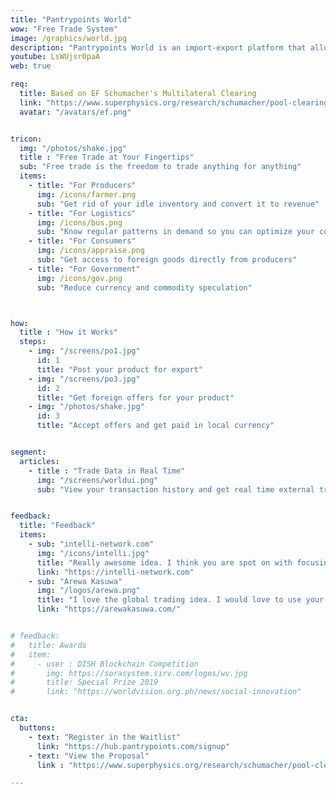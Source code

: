 ```yaml
---
title: "Pantrypoints World"
wow: "Free Trade System"
image: /graphics/world.jpg
description: "Pantrypoints World is an import-export platform that allows local currency or barter"
youtube: LsWUjsr0paA
web: true

req:
  title: Based on EF Schumacher's Multilateral Clearing
  link: "https://www.superphysics.org/research/schumacher/pool-clearing/part-1"
  avatar: "/avatars/ef.png"


tricon:
  img: "/photos/shake.jpg"  
  title : "Free Trade at Your Fingertips"
  sub: "Free trade is the freedom to trade anything for anything"
  items:
    - title: "For Producers"
      img: /icons/farmer.png
      sub: "Get rid of your idle inventory and convert it to revenue"
    - title: "For Logistics"
      img: /icons/bus.png
      sub: "Know regular patterns in demand so you can optimize your costs"      
    - title: "For Consumers"
      img: /icons/appraise.png
      sub: "Get access to foreign goods directly from producers"
    - title: "For Government"
      img: /icons/gov.png
      sub: "Reduce currency and commodity speculation"



how:
  title : "How it Works"
  steps:
    - img: "/screens/po1.jpg"
      id: 1
      title: "Post your product for export"
    - img: "/screens/po3.jpg"
      id: 2
      title: "Get foreign offers for your product"
    - img: "/photos/shake.jpg"
      id: 3
      title: "Accept offers and get paid in local currency"


segment:
  articles:
    - title : "Trade Data in Real Time"
      img: "/screens/worldui.png"
      sub: "View your transaction history and get real time external trade data via Pantrylitics"


feedback:
  title: "Feedback"
  items:
    - sub: "intelli-network.com"
      img: "/icons/intelli.jpg"
      title: "Really awesome idea. I think you are spot on with focusing on the supply chain issues we just witnessed during the COVID crisis"
      link: "https://intelli-network.com"
    - sub: "Arewa Kasuwa"
      img: "/logos/arewa.png"
      title: "I love the global trading idea. I would love to use your platform if it works well for Africans" 
      link: "https://arewakasuwa.com/"


# feedback:
#   title: Awards
#   item:
#     - user : DISH Blockchain Competition
#       img: https://sorasystem.sirv.com/logos/wv.jpg
#       title: Special Prize 2019
#       link: "https://worldvision.org.ph/news/social-innovation"


cta:
  buttons:
    - text: "Register in the Waitlist"
      link: "https://hub.pantrypoints.com/signup"
    - text: "View the Proposal"
      link : "https://www.superphysics.org/research/schumacher/pool-clearing/part-1"

---
```

